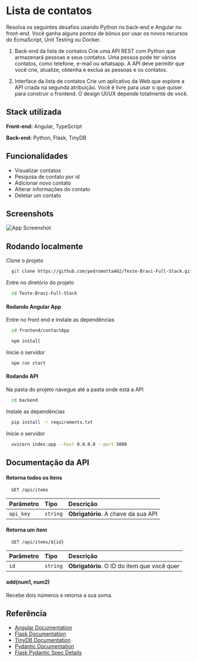 
# Lista de contatos

Resolva os seguintes desafios usando Python no back-end e
Angular no front-end. Você ganha alguns pontos de bônus por usar os novos recursos do
EcmaScript, Unit Testing ou Docker.

1. Back-end da lista de contatos
Crie uma API REST com Python que armazenará pessoas e seus contatos. Uma pessoa pode
ter vários contatos, como telefone, e-mail ou whatsapp. A API deve permitir que você crie,
atualize, obtenha e exclua as pessoas e os contatos.

2. Interface da lista de contatos
Crie um aplicativo da Web que explore a API criada na segunda atribuição. Você é livre para
usar o que quiser para construir o frontend. O design UI/UX depende totalmente de você.



## Stack utilizada

**Front-end:** Angular, TypeScript

**Back-end:** Python, Flask, TinyDB


## Funcionalidades

- Visualizar contatos
- Pesquisa de contato por id
- Adicionar novo contato
- Alterar informações do contato
- Deletar um contato


## Screenshots

![App Screenshot](https://via.placeholder.com/468x300?text=App+Screenshot+Here)


## Rodando localmente

Clone o projeto

```bash
  git clone https://github.com/pedromotta462/Teste-Bravi-Full-Stack.git
```

Entre no diretório do projeto

```bash
  cd Teste-Bravi-Full-Stack
```
#### Rodando Angular App

Entre no front end e instale as dependências

```bash
  cd frontend/contactApp
```
```bash
  npm install
```

Inicie o servidor

```bash
  npm run start
```
#### Rodando API

Na pasta do projeto navegue até a pasta onde está a API

```bash
  cd backend
```

Instale as dependências

```bash
  pip install -r requirements.txt
```

Inicie o servidor

```bash
  uvicorn index:app --host 0.0.0.0 --port 5000
```
## Documentação da API

#### Retorna todos os itens

```http
  GET /api/items
```

| Parâmetro   | Tipo       | Descrição                           |
| :---------- | :--------- | :---------------------------------- |
| `api_key` | `string` | **Obrigatório**. A chave da sua API |

#### Retorna um item

```http
  GET /api/items/${id}
```

| Parâmetro   | Tipo       | Descrição                                   |
| :---------- | :--------- | :------------------------------------------ |
| `id`      | `string` | **Obrigatório**. O ID do item que você quer |

#### add(num1, num2)

Recebe dois números e retorna a sua soma.


## Referência

 - [Angular Documentation](https://angular.io/docs)
 - [Flask Documentation](https://flask.palletsprojects.com/en/2.2.x/)
 - [TinyDB Documentation](https://tinydb.readthedocs.io/en/latest/intro.html)
 - [Pydantic Documentation](https://docs.pydantic.dev/)
 - [Flask Pydantic Spec Details](https://pypi.org/project/flask-pydantic-spec/)
